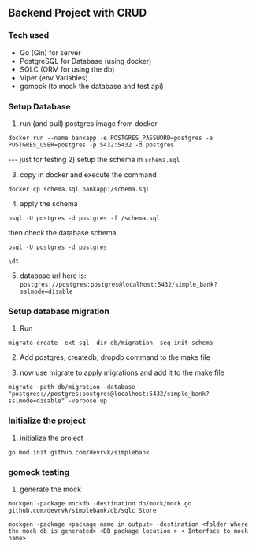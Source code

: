 ## Backend Project with CRUD 

### Tech used
- Go (Gin) for server
- PostgreSQL for Database (using docker)
- SQLC (ORM for using the db)
- Viper (env Variables)
- gomock (to mock the database and test api)



### Setup Database

1) run (and pull) postgres image from docker
```
docker run --name bankapp -e POSTGRES_PASSWORD=postgres -e POSTGRES_USER=postgres -p 5432:5432 -d postgres
```

--- just for testing 
2) setup the schema in `schema.sql`

3) copy in docker and execute the command
```
docker cp schema.sql bankapp:/schema.sql
```

4) apply the schema
```
psql -U postgres -d postgres -f /schema.sql
```

then check the database schema

```
psql -U postgres -d postgres

```
```
\dt
```
5) database url here is: `postgres://postgres:postgres@localhost:5432/simple_bank?sslmode=disable`

### Setup database migration

1) Run
```
migrate create -ext sql -dir db/migration -seq init_schema
```

2) Add postgres, createdb, dropdb command to the make file

3) now use migrate to apply migrations and add it to the make file
```
migrate -path db/migration -database "postgres://postgres:postgres@localhost:5432/simple_bank?sslmode=disable" -verbose up
```


### Initialize the project

1) initialize the project
```
go mod init github.com/devrvk/simplebank
```

### gomock testing

1) generate the mock 
```
mockgen -package mockdb -destination db/mock/mock.go github.com/devrvk/simplebank/db/sqlc Store 
```

```
mockgen -package <package name in output> -destination <folder where the mock db is generated> <DB package location > < Interface to mock name>
```